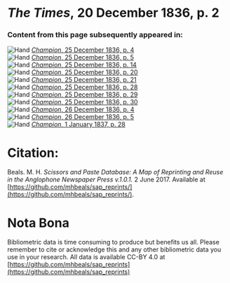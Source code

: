 # *The Times*, 20 December 1836, p. 2  
  
### Content from this page subsequently appeared in:  
![Hand](http://scissorsandpaste.net/wp-content/uploads/2017/06/smallhandpointer.png) [*Champion*, 25 December 1836, p. 4](https://mhbeals.github.io/sap_html/Champion/Champion-25-December-1836-p-4)  
![Hand](http://scissorsandpaste.net/wp-content/uploads/2017/06/smallhandpointer.png) [*Champion*, 25 December 1836, p. 5](https://mhbeals.github.io/sap_html/Champion/Champion-25-December-1836-p-5)  
![Hand](http://scissorsandpaste.net/wp-content/uploads/2017/06/smallhandpointer.png) [*Champion*, 25 December 1836, p. 14](https://mhbeals.github.io/sap_html/Champion/Champion-25-December-1836-p-14)  
![Hand](http://scissorsandpaste.net/wp-content/uploads/2017/06/smallhandpointer.png) [*Champion*, 25 December 1836, p. 20](https://mhbeals.github.io/sap_html/Champion/Champion-25-December-1836-p-20)  
![Hand](http://scissorsandpaste.net/wp-content/uploads/2017/06/smallhandpointer.png) [*Champion*, 25 December 1836, p. 21](https://mhbeals.github.io/sap_html/Champion/Champion-25-December-1836-p-21)  
![Hand](http://scissorsandpaste.net/wp-content/uploads/2017/06/smallhandpointer.png) [*Champion*, 25 December 1836, p. 28](https://mhbeals.github.io/sap_html/Champion/Champion-25-December-1836-p-28)  
![Hand](http://scissorsandpaste.net/wp-content/uploads/2017/06/smallhandpointer.png) [*Champion*, 25 December 1836, p. 29](https://mhbeals.github.io/sap_html/Champion/Champion-25-December-1836-p-29)  
![Hand](http://scissorsandpaste.net/wp-content/uploads/2017/06/smallhandpointer.png) [*Champion*, 25 December 1836, p. 30](https://mhbeals.github.io/sap_html/Champion/Champion-25-December-1836-p-30)  
![Hand](http://scissorsandpaste.net/wp-content/uploads/2017/06/smallhandpointer.png) [*Champion*, 26 December 1836, p. 4](https://mhbeals.github.io/sap_html/Champion/Champion-26-December-1836-p-4)  
![Hand](http://scissorsandpaste.net/wp-content/uploads/2017/06/smallhandpointer.png) [*Champion*, 26 December 1836, p. 5](https://mhbeals.github.io/sap_html/Champion/Champion-26-December-1836-p-5)  
![Hand](http://scissorsandpaste.net/wp-content/uploads/2017/06/smallhandpointer.png) [*Champion*, 1 January 1837, p. 28](https://mhbeals.github.io/sap_html/Champion/Champion-1-January-1837-p-28)  


# Citation: 

Beals. M. H. *Scissors and Paste Database: A Map of Reprinting and Reuse in the Anglophone Newspaper Press v.1.0.1.* 2 June 2017. Available at [https://github.com/mhbeals/sap_reprints/](https://github.com/mhbeals/sap_reprints/). 

# Nota Bona

Bibliometric data is time consuming to produce but benefits us all. Please remember to cite or acknowledge this and any other bibliometric data you use in your research. All data is available CC-BY 4.0 at [https://github.com/mhbeals/sap_reprints](https://github.com/mhbeals/sap_reprints)